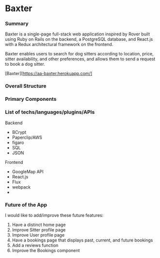 <h1> Baxter

<h3> Summary </h3>
Baxter is a single-page full-stack web application inspired by Rover built using Ruby on Rails on the backend, a PostgreSQL database, and React.js with a Redux architectural framework on the frontend.

Baxter enables users to search for dog sitters according to location, price, sitter availability, and other preferences, and allows them to send a request to book a dog sitter.

[Baxter][https://aa-baxter.herokuapp.com/]


<h3> Overall Structure </h3>



<h3> Primary Components </h3>



<h3> List of techs/languages/plugins/APIs </h3>


Backend

* BCrypt
* Paperclip/AWS
* figaro
* SQL
* JSON 

Frontend

* GoogleMap API
* React.js
* Flux
* webpack
* 

<h3> Future of the App </h3>

I would like to add/improve these future features:

1. Have a distinct home page
2. Improve Sitter profile page
3. Improve User profile page
4. Have a bookings page that displays past, current, and future bookings
5. Add a reviews function
6. Improve the Bookings component
